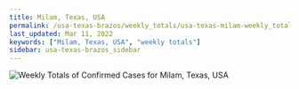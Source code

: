 ```yaml
---
title: Milam, Texas, USA
permalink: /usa-texas-brazos/weekly_totals/usa-texas-milam-weekly_totals.html
last_updated: Mar 11, 2022
keywords: ["Milam, Texas, USA", "weekly totals"]
sidebar: usa-texas-brazos_sidebar
---
```


![Weekly Totals of Confirmed Cases for Milam, Texas, USA](/covid_tracker/images/graphs/usa-texas-milam-weekly_totals_graph.png)
